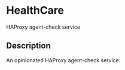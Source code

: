 # HealthCare
HAProxy agent-check service

## Description

An opinionated HAProxy agent-check service
